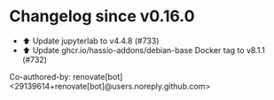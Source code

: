 # Changelog since v0.16.0
- ⬆️ Update jupyterlab to v4.4.8 (#733) 
- ⬆️ Update ghcr.io/hassio-addons/debian-base Docker tag to v8.1.1 (#732)

Co-authored-by: renovate[bot] <29139614+renovate[bot]@users.noreply.github.com> 
